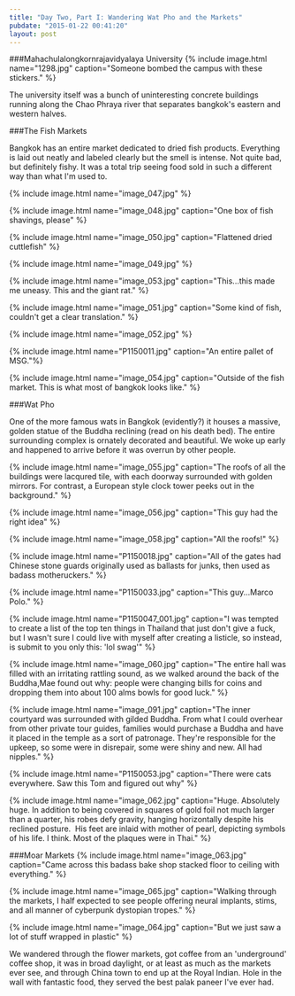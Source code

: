 ```yaml
---
title: "Day Two, Part I: Wandering Wat Pho and the Markets"
pubdate: "2015-01-22 00:41:20"
layout: post
---
```


###Mahachulalongkornrajavidyalaya University
{% include image.html name="1298.jpg" caption="Someone bombed the campus with these stickers." %}

The university itself was a bunch of uninteresting concrete buildings running along the Chao Phraya river that separates bangkok's eastern and western halves.

###The Fish Markets

Bangkok has an entire market dedicated to dried fish products. Everything is laid out neatly and labeled clearly but the smell is intense. Not quite bad, but definitely fishy. It was a total trip seeing food sold in such a different way than what I'm used to.

{% include image.html name="image_047.jpg" %}

{% include image.html name="image_048.jpg" caption="One box of fish shavings, please" %}


{% include image.html name="image_050.jpg" caption="Flattened dried cuttlefish" %}

{% include image.html name="image_049.jpg" %}

{% include image.html name="image_053.jpg" caption="This...this made me uneasy. This and the giant rat." %}


{% include image.html name="image_051.jpg" caption="Some kind of fish, couldn't get a clear translation." %}

{% include image.html name="image_052.jpg" %}

{% include image.html name="P1150011.jpg" caption="An entire pallet of MSG."%}


{% include image.html name="image_054.jpg" caption="Outside of the fish market. This is what most of bangkok looks like." %}


###Wat Pho

One of the more famous wats in Bangkok (evidently?) it houses a massive, golden statue of the Buddha reclining (read on his death bed). The entire surrounding complex is ornately decorated and beautiful. We woke up early and happened to arrive before it was overrun by other people.

{% include image.html name="image_055.jpg" caption="The roofs of all the buildings were lacqured tile, with each doorway surrounded with golden mirrors. For contrast, a European style clock tower peeks out in the background." %}


{% include image.html name="image_056.jpg" caption="This guy had the right idea" %}


{% include image.html name="image_058.jpg" caption="All the roofs!" %}


{% include image.html name="P1150018.jpg" caption="All of the gates had Chinese stone guards originally used as ballasts for junks, then used as badass motheruckers." %}


{% include image.html name="P1150033.jpg" caption="This guy...Marco Polo." %}
 
{% include image.html name="P1150047_001.jpg" caption="I was tempted to create a list of the top ten things in Thailand that just don't give a fuck, but I wasn't sure I could live with myself after creating a listicle, so instead, is submit to you only this: 'lol swag'" %}

{% include image.html name="image_060.jpg" caption="The entire hall was filled with an irritating rattling sound, as we walked around the back of the Buddha,Mae found out why: people were changing bills for coins and dropping them into about 100 alms bowls for good luck." %}

{% include image.html name="image_091.jpg" caption="The inner courtyard was surrounded with gilded Buddha. From what I could overhear from other private tour guides, families would purchase a Buddha and have it placed in the temple as a sort of patronage. They're responsible for the upkeep, so some were in disrepair, some were shiny and new. All had nipples." %}

{% include image.html name="P1150053.jpg" caption="There were cats everywhere. Saw this Tom and figured out why" %}

{% include image.html name="image_062.jpg" caption="Huge. Absolutely huge. In addition to being covered in squares of gold foil not much larger than a quarter, his robes defy gravity, hanging horizontally despite his reclined posture.  His feet are inlaid with mother of pearl, depicting symbols of his life. I think. Most of the plaques were in Thai." %}

###Moar Markets
{% include image.html name="image_063.jpg" caption="Came across this badass bake shop stacked floor to ceiling with everything." %}

{% include image.html name="image_065.jpg" caption="Walking through the markets, I half expected to see people offering neural implants, stims, and all manner of cyberpunk dystopian tropes." %}

{% include image.html name="image_064.jpg" caption="But we just saw a lot of stuff wrapped in plastic" %}

We wandered through the flower markets, got coffee from an 'underground' coffee shop, it was in broad daylight, or at least as much as the markets ever see, and through China town to end up at the Royal Indian. Hole in the wall with fantastic food, they served the best palak paneer I've ever had.